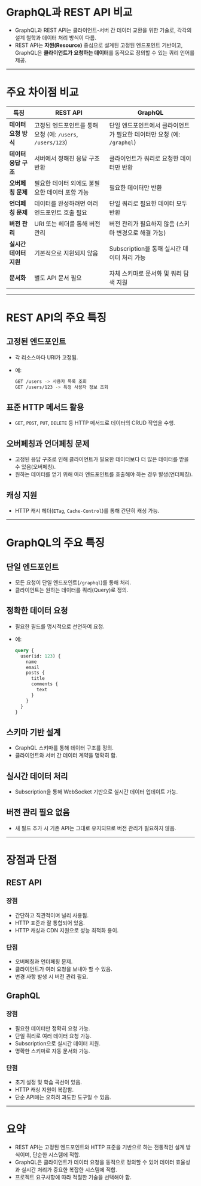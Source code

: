 # GraphQL과 REST API 비교

- GraphQL과 REST API는 클라이언트-서버 간 데이터 교환을 위한 기술로, 각각의 설계 철학과 데이터 처리 방식이 다름.
- REST API는 **자원(Resource)** 중심으로 설계된 고정된 엔드포인트 기반이고, GraphQL은 **클라이언트가 요청하는 데이터**를 동적으로 정의할 수 있는 쿼리 언어를 제공.

---

# 주요 차이점 비교

| **특징** | **REST API** | **GraphQL** |
| --- | --- | --- |
| **데이터 요청 방식** | 고정된 엔드포인트를 통해 요청 (예: `/users`, `/users/123`) | 단일 엔드포인트에서 클라이언트가 필요한 데이터만 요청 (예: `/graphql`) |
| **데이터 응답 구조** | 서버에서 정해진 응답 구조 반환 | 클라이언트가 쿼리로 요청한 데이터만 반환 |
| **오버페칭 문제** | 필요한 데이터 외에도 불필요한 데이터 포함 가능 | 필요한 데이터만 반환 |
| **언더페칭 문제** | 데이터를 완성하려면 여러 엔드포인트 호출 필요 | 단일 쿼리로 필요한 데이터 모두 반환 |
| **버전 관리** | URI 또는 헤더를 통해 버전 관리 | 버전 관리가 필요하지 않음 (스키마 변경으로 해결 가능) |
| **실시간 데이터 지원** | 기본적으로 지원되지 않음 | Subscription을 통해 실시간 데이터 처리 가능 |
| **문서화** | 별도 API 문서 필요 | 자체 스키마로 문서화 및 쿼리 탐색 지원 |

---

# REST API의 주요 특징

## **고정된 엔드포인트**

- 각 리소스마다 URI가 고정됨.
- 예:

    ```bash
    GET /users -> 사용자 목록 조회
    GET /users/123 -> 특정 사용자 정보 조회
    ```


## **표준 HTTP 메서드 활용**

- `GET`, `POST`, `PUT`, `DELETE` 등 HTTP 메서드로 데이터의 CRUD 작업을 수행.

## **오버페칭과 언더페칭 문제**

- 고정된 응답 구조로 인해 클라이언트가 필요한 데이터보다 더 많은 데이터를 받을 수 있음(오버페칭).
- 원하는 데이터를 얻기 위해 여러 엔드포인트를 호출해야 하는 경우 발생(언더페칭).

## **캐싱 지원**

- HTTP 캐시 헤더(`ETag`, `Cache-Control`)를 통해 간단히 캐싱 가능.

---

# GraphQL의 주요 특징

## **단일 엔드포인트**

- 모든 요청이 단일 엔드포인트(`/graphql`)를 통해 처리.
- 클라이언트는 원하는 데이터를 쿼리(Query)로 정의.

## **정확한 데이터 요청**

- 필요한 필드를 명시적으로 선언하여 요청.
- 예:

    ```graphql
    query {
      user(id: 123) {
        name
        email
        posts {
          title
          comments {
            text
          }
        }
      }
    }
    ```


## **스키마 기반 설계**

- GraphQL 스키마를 통해 데이터 구조를 정의.
- 클라이언트와 서버 간 데이터 계약을 명확히 함.

## **실시간 데이터 처리**

- Subscription을 통해 WebSocket 기반으로 실시간 데이터 업데이트 가능.

## **버전 관리 필요 없음**

- 새 필드 추가 시 기존 API는 그대로 유지되므로 버전 관리가 필요하지 않음.

---

# 장점과 단점

## REST API

### **장점**

- 간단하고 직관적이며 널리 사용됨.
- HTTP 표준과 잘 통합되어 있음.
- HTTP 캐싱과 CDN 지원으로 성능 최적화 용이.

### **단점**

- 오버페칭과 언더페칭 문제.
- 클라이언트가 여러 요청을 보내야 할 수 있음.
- 변경 사항 발생 시 버전 관리 필요.

## GraphQL

### **장점**

- 필요한 데이터만 정확히 요청 가능.
- 단일 쿼리로 여러 데이터 요청 가능.
- Subscription으로 실시간 데이터 지원.
- 명확한 스키마로 자동 문서화 가능.

### **단점**

- 초기 설정 및 학습 곡선이 있음.
- HTTP 캐싱 지원이 복잡함.
- 단순 API에는 오히려 과도한 도구일 수 있음.

---

# **요약**

- REST API는 고정된 엔드포인트와 HTTP 표준을 기반으로 하는 전통적인 설계 방식이며, 단순한 시스템에 적합.
- GraphQL은 클라이언트가 데이터 요청을 동적으로 정의할 수 있어 데이터 효율성과 실시간 처리가 중요한 복잡한 시스템에 적합.
- 프로젝트 요구사항에 따라 적절한 기술을 선택해야 함.